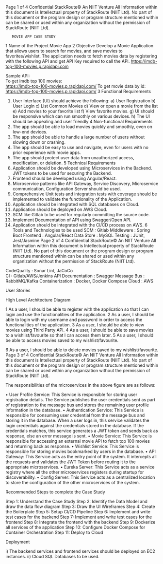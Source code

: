 Page 1 of 4 Confidential StackRoute© An NIIT Venture 
All Information within this document is Intellectual property of StackRoute (NIIT Ltd). No part of this document or the program design or 
program structure mentioned within can be shared or used within any organization without the permission of StackRoute (NIIT Ltd). 
 
 
       MOVIE APP CASE STUDY 
 
1 Name of the Project Movie App 
2 Objective 
Develop a Movie Application that allows users to search for movies, and 
save movies to favorites/wishlist. 
The application needs to fetch movies data by registering with the 
following API and get API Key required to call the API. 
https://imdb-top-100-movies.p.rapidapi.com 
 
Sample API:  
To get imdb top 100 movies:  
https://imdb-top-100-movies.p.rapidapi.com/ 
To get movie data by id:                   
https://imdb-top-100-movies.p.rapidapi.com/<rank> 
3 
Functional 
Requirements 
 
1) User Interface (UI) should achieve the following: 
a) User Registration 
b) User Login 
c) List Common Movies 
d) View or open a movie from the list 
e) Add movies to your favorite list 
f) View favorite movies. 
g) UI should be responsive which can run smoothly on various 
devices. 
h) The UI should be appealing and user friendly 
4 
Non-functional 
Requirements 
1) The app should be able to load movies quickly and smoothly, even on 
low-end devices. 
2) The app should be able to handle a large number of users without 
slowing down or crashing. 
3) The app should be easy to use and navigate, even for users with no 
prior experience with movie apps. 
4) The app should protect user data from unauthorized access, 
modification, or deletion. 
5 
Technical 
Requirements 
1) Application should be developed using Microservices in the Backend. 
JWT tokens to be used for securing the Backend.  
2) Frontend should be developed using Angular/React. 
3) Microservice patterns like API Gateway, Service Discovery, 
Microservice communication, Configuration Server should be used.  
4) Comprehensive Unit tests and integration tests with coverage should 
be implemented to validate the functionality of the Application. 
5) Application should be integrated with SQL databases on Cloud. 
6) Application should be deployed on AWS Cloud. 
7) SCM like Gitlab to be used for regularly committing the source code. 
8) Implement Documentation of API using Swagger/Open API. 
9) Application should be integrated with the CI/CD process on AWS. 
6 
Tools and 
Technologies to be 
used 
SCM                            :  Gitlab 
Middleware              :  Spring Boot 
Frontend                   :  Angular/React 
Data Store                 :  MySQL 
Testing                       :  JUnit, Jest/Jasmine 
Page 2 of 4 Confidential StackRoute© An NIIT Venture 
All Information within this document is Intellectual property of StackRoute (NIIT Ltd). No part of this document or the program design or 
program structure mentioned within can be shared or used within any organization without the permission of StackRoute (NIIT Ltd). 
 
 
CodeQuality              : Sonar Lint, JaCoCo  
CI                                 : Gitlab/AWS/Jenkins 
API Documentation  : Swagger 
Message Bus             :  RabbitMQ/Kafka 
Containerization      : Docker, Docker Compose 
Cloud                          : AWS  
  
 
User Stories 
 
 
 
 
 
 
 
 
 
 
 
 
 
 
 
 
 
 
 
 
High Level Architecture Diagram 
 
 
   
                      
                  
 
1 As a user, I should be able to register with the application so that I can login and use the 
functionalities of the application. 
2 As a user, I should be able to login with my username and password in order to access 
the functionalities of the application. 
3 As a user, I should be able to view movies using Third Party API. 
4 As a user, I should be able to save movies to a wishlist/favourite so that I can access them 
later. 
5 
As a user, I should be able to access movies saved to my wishlist/favourite. 
 
6 As a user, I should be able to delete movies saved to my wishlist/favourite. 
Page 3 of 4 Confidential StackRoute© An NIIT Venture 
All Information within this document is Intellectual property of StackRoute (NIIT Ltd). No part of this document or the program design or 
program structure mentioned within can be shared or used within any organization without the permission of StackRoute (NIIT Ltd). 
 
 
The responsibilities of the microservices in the above figure are as follows: 
 
• User Profile Service: This Service is responsible for storing user registration details. The Service 
publishes the user credentials sent as part of registration to the message bus and stores the remaining 
user profile information in the database. 
• Authentication Service: This Service is responsible for consuming user credential from the message bus 
and storing it in the database. When a user logs in, this service validates the login credentials against 
the credentials stored in the database. If the credentials matches, this service generates a JWT token 
and sends back as response, else an error message is sent. 
• Movie Service: This Service is responsible for accessing an external movie API to fetch top 100 movies 
and returning back as response. 
• Wishlist Service: This Service is responsible for storing movies bookmarked by users in the database. 
• API Gateway: This Service acts as the entry point of the system. It intercepts all the requests and 
validates the JWT Token before routing it to the appropriate microservices. 
• Eureka Server: This Service acts as a service registry where all the other microservices registers during 
startup for discoverability. 
• Config Server: This Service acts as a centralized location to store the configuration of the other 
microservices of the system. 
 
 
Recommended Steps to complete the Case Study 
 
 
Step 1: Understand the Case Study 
Step 2: Identify the Data Model and draw the data flow diagram 
Step 3: Draw the UI Wireframes 
Step 4: Create the Boilerplate 
Step 5: Setup CI/CD Pipeline 
Step 6: Implement and write test cases for the backend 
Step 7: Implement and write test cases for the frontend 
Step 8: Integrate the frontend with the backend 
Step 9: Dockerize all services of the application 
Step 10: Configure Docker Compose for Container Orchestration 
Step 11: Deploy to Cloud 
 
 
Deployment  
 
i) The backend services and frontend services should be deployed on EC2 instances. 
ii) Cloud SQL Databases to be used. 
 
 
 
 
 

